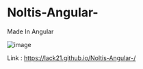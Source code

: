 # Noltis-Angular-

Made In Angular

![image](https://user-images.githubusercontent.com/100687592/218312277-bd521cdd-3c6c-4f87-b1c4-8a8afbd86f49.png)

Link : https://lack21.github.io/Noltis-Angular-/
